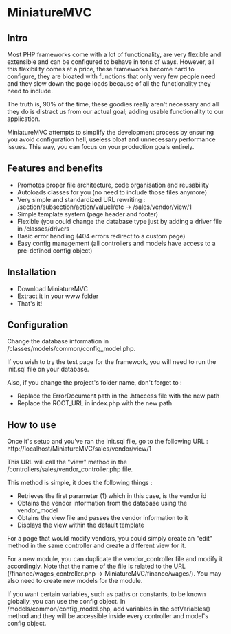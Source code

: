 MiniatureMVC
============

Intro
-----

Most PHP frameworks come with a lot of functionality, are very flexible and extensible and can be configured to behave in tons of ways. However, all this flexibility comes at a price, these frameworks become hard to configure, they are bloated with functions that only very few people need and they slow down the page loads because of all the functionality they need to include.

The truth is, 90% of the time, these goodies really aren't necessary and all they do is distract us from our actual goal; adding usable functionality to our application.

MiniatureMVC attempts to simplify the development process by ensuring you avoid configuration hell, useless bloat and unnecessary performance issues. This way, you can focus on your production goals entirely.

Features and benefits
---------------------

* Promotes proper file architecture, code organisation and reusability
* Autoloads classes for you (no need to include those files anymore)
* Very simple and standardized URL rewriting : /section/subsection/action/value1/etc -> /sales/vendor/view/1
* Simple template system (page header and footer)
* Flexible (you could change the database type just by adding a driver file in /classes/drivers
* Basic error handling (404 errors redirect to a custom page)
* Easy config management (all controllers and models have access to a pre-defined config object)

Installation
------------

* Download MiniatureMVC
* Extract it in your www folder
* That's it!

Configuration
-------------

Change the database information in /classes/models/common/config_model.php.

If you wish to try the test page for the framework, you will need to run the init.sql file on your database.

Also, if you change the project's folder name, don't forget to : 
* Replace the ErrorDocument path in the .htaccess file with the new path
* Replace the ROOT_URL in index.php with the new path

How to use
----------

Once it's setup and you've ran the init.sql file, go to the following URL : http://localhost/MiniatureMVC/sales/vendor/view/1

This URL will call the "view" method in the /controllers/sales/vendor_controller.php file.

This method is simple, it does the following things : 
* Retrieves the first parameter (1) which in this case, is the vendor id
* Obtains the vendor information from the database using the vendor_model
* Obtains the view file and passes the vendor information to it
* Displays the view within the default template

For a page that would modify vendors, you could simply create an "edit" method in the same controller and create a different view for it.

For a new module, you can duplicate the vendor_controller file and modify it accordingly. Note that the name of the file is related to the URL (/finance/wages_controller.php -> MiniatureMVC/finance/wages/). You may also need to create new models for the module.

If you want certain variables, such as paths or constants, to be known globally, you can use the config object. In /models/common/config_model.php, add variables in the setVariables() method and they will be accessible inside every controller and model's config object.
